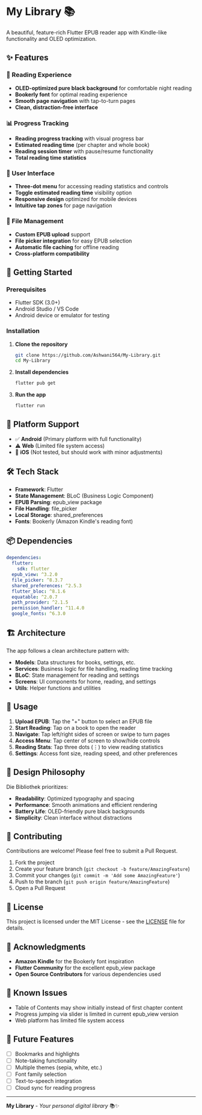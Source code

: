 # My Library 📚

A beautiful, feature-rich Flutter EPUB reader app with Kindle-like functionality and OLED optimization.

## ✨ Features

### 📖 Reading Experience
- **OLED-optimized pure black background** for comfortable night reading
- **Bookerly font** for optimal reading experience
- **Smooth page navigation** with tap-to-turn pages
- **Clean, distraction-free interface**

### 📊 Progress Tracking
- **Reading progress tracking** with visual progress bar
- **Estimated reading time** (per chapter and whole book)
- **Reading session timer** with pause/resume functionality
- **Total reading time statistics**

### 📱 User Interface
- **Three-dot menu** for accessing reading statistics and controls
- **Toggle estimated reading time** visibility option
- **Responsive design** optimized for mobile devices
- **Intuitive tap zones** for page navigation

### 📂 File Management
- **Custom EPUB upload** support
- **File picker integration** for easy EPUB selection
- **Automatic file caching** for offline reading
- **Cross-platform compatibility**

## 🚀 Getting Started

### Prerequisites
- Flutter SDK (3.0+)
- Android Studio / VS Code
- Android device or emulator for testing

### Installation

1. **Clone the repository**
   ```bash
   git clone https://github.com/Ashwani564/My-Library.git
   cd My-Library
   ```

2. **Install dependencies**
   ```bash
   flutter pub get
   ```

3. **Run the app**
   ```bash
   flutter run
   ```

## 📱 Platform Support

- ✅ **Android** (Primary platform with full functionality)
- ⚠️ **Web** (Limited file system access)
- 🔄 **iOS** (Not tested, but should work with minor adjustments)

## 🛠️ Tech Stack

- **Framework**: Flutter
- **State Management**: BLoC (Business Logic Component)
- **EPUB Parsing**: epub_view package
- **File Handling**: file_picker
- **Local Storage**: shared_preferences
- **Fonts**: Bookerly (Amazon Kindle's reading font)

## 📦 Dependencies

```yaml
dependencies:
  flutter:
    sdk: flutter
  epub_view: ^3.2.0
  file_picker: ^8.3.7
  shared_preferences: ^2.5.3
  flutter_bloc: ^8.1.6
  equatable: ^2.0.7
  path_provider: ^2.1.5
  permission_handler: ^11.4.0
  google_fonts: ^6.3.0
```

## 🏗️ Architecture

The app follows a clean architecture pattern with:

- **Models**: Data structures for books, settings, etc.
- **Services**: Business logic for file handling, reading time tracking
- **BLoC**: State management for reading and settings
- **Screens**: UI components for home, reading, and settings
- **Utils**: Helper functions and utilities

## 📖 Usage

1. **Upload EPUB**: Tap the "+" button to select an EPUB file
2. **Start Reading**: Tap on a book to open the reader
3. **Navigate**: Tap left/right sides of screen or swipe to turn pages
4. **Access Menu**: Tap center of screen to show/hide controls
5. **Reading Stats**: Tap three dots (⋮) to view reading statistics
6. **Settings**: Access font size, reading speed, and other preferences

## 🎨 Design Philosophy

Die Bibliothek prioritizes:
- **Readability**: Optimized typography and spacing
- **Performance**: Smooth animations and efficient rendering
- **Battery Life**: OLED-friendly pure black backgrounds
- **Simplicity**: Clean interface without distractions

## 🤝 Contributing

Contributions are welcome! Please feel free to submit a Pull Request.

1. Fork the project
2. Create your feature branch (`git checkout -b feature/AmazingFeature`)
3. Commit your changes (`git commit -m 'Add some AmazingFeature'`)
4. Push to the branch (`git push origin feature/AmazingFeature`)
5. Open a Pull Request

## 📄 License

This project is licensed under the MIT License - see the [LICENSE](LICENSE) file for details.

## 🙏 Acknowledgments

- **Amazon Kindle** for the Bookerly font inspiration
- **Flutter Community** for the excellent epub_view package
- **Open Source Contributors** for various dependencies used

## 🐛 Known Issues

- Table of Contents may show initially instead of first chapter content
- Progress jumping via slider is limited in current epub_view version
- Web platform has limited file system access

## 🔮 Future Features

- [ ] Bookmarks and highlights
- [ ] Note-taking functionality
- [ ] Multiple themes (sepia, white, etc.)
- [ ] Font family selection
- [ ] Text-to-speech integration
- [ ] Cloud sync for reading progress

---

**My Library** - *Your personal digital library* 📚✨
